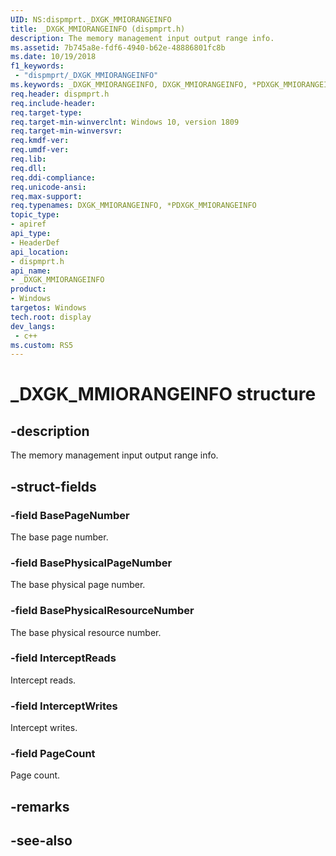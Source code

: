 ```yaml
---
UID: NS:dispmprt._DXGK_MMIORANGEINFO
title: _DXGK_MMIORANGEINFO (dispmprt.h)
description: The memory management input output range info.
ms.assetid: 7b745a8e-fdf6-4940-b62e-48886801fc8b
ms.date: 10/19/2018
f1_keywords:
 - "dispmprt/_DXGK_MMIORANGEINFO"
ms.keywords: _DXGK_MMIORANGEINFO, DXGK_MMIORANGEINFO, *PDXGK_MMIORANGEINFO, 
req.header: dispmprt.h
req.include-header:
req.target-type:
req.target-min-winverclnt: Windows 10, version 1809
req.target-min-winversvr:
req.kmdf-ver:
req.umdf-ver:
req.lib:
req.dll:
req.ddi-compliance:
req.unicode-ansi:
req.max-support:
req.typenames: DXGK_MMIORANGEINFO, *PDXGK_MMIORANGEINFO
topic_type: 
- apiref
api_type: 
- HeaderDef
api_location: 
- dispmprt.h
api_name: 
- _DXGK_MMIORANGEINFO
product:
- Windows
targetos: Windows
tech.root: display
dev_langs:
 - c++
ms.custom: RS5
---
```


# _DXGK_MMIORANGEINFO structure

## -description

The memory management input output range info.

## -struct-fields

### -field BasePageNumber

The base page number.

### -field BasePhysicalPageNumber

The base physical page number.

### -field BasePhysicalResourceNumber

The base physical resource number.

### -field InterceptReads

Intercept reads.

### -field InterceptWrites

Intercept writes.

### -field PageCount
 
Page count.

## -remarks

## -see-also
